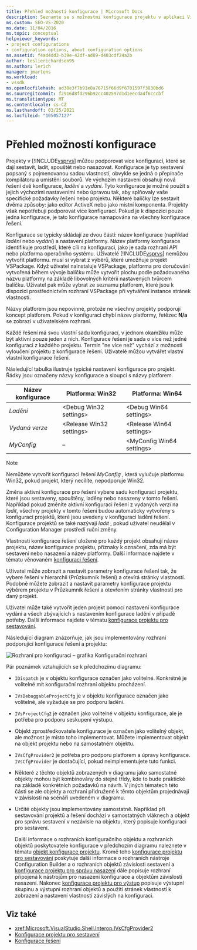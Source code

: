 ```yaml
---
title: Přehled možností konfigurace | Microsoft Docs
description: Seznamte se s možnostmi konfigurace projektu v aplikaci Visual Studio. Konfigurace je typ sestavení popsaný s pojmenovanou sadou vlastností a umístění souborů.
ms.custom: SEO-VS-2020
ms.date: 11/04/2016
ms.topic: conceptual
helpviewer_keywords:
- project configurations
- configuration options, about configuration options
ms.assetid: f4ad4dd3-b39e-42df-ad89-d403cdf24a2b
author: leslierichardson95
ms.author: lerich
manager: jmartens
ms.workload:
- vssdk
ms.openlocfilehash: ad30e3f7b91e8a76715f66d9f6701597f3830bd6
ms.sourcegitcommit: f2916d8fd296b92cc402597d1d1eecda4f6cccbf
ms.translationtype: MT
ms.contentlocale: cs-CZ
ms.lasthandoff: 03/25/2021
ms.locfileid: "105057127"
---
```

# <a name="configuration-options-overview"></a>Přehled možností konfigurace
Projekty v [!INCLUDE[vsprvs](../../code-quality/includes/vsprvs_md.md)] můžou podporovat více konfigurací, které se dají sestavit, ladit, spouštět nebo nasazovat. Konfigurace je typ sestavení popsaný s pojmenovanou sadou vlastností, obvykle se jedná o přepínače kompilátoru a umístění souborů. Ve výchozím nastavení obsahují nová řešení dvě konfigurace, *ladění* a *vydání*. Tyto konfigurace je možné použít s jejich výchozími nastaveními nebo úpravou tak, aby splňovaly vaše specifické požadavky řešení nebo projektu. Některé balíčky lze sestavit dvěma způsoby: jako editor ActiveX nebo jako místní komponenta. Projekty však nepotřebují podporovat více konfigurací. Pokud je k dispozici pouze jedna konfigurace, je tato konfigurace namapována na všechny konfigurace řešení.

 Konfigurace se typicky skládají ze dvou částí: název konfigurace (například *ladění* nebo *vydání*) a nastavení platformy. Název platformy konfigurace identifikuje prostředí, které cílí na konfiguraci, jako je sada rozhraní API nebo platforma operačního systému. Uživatelé [!INCLUDE[vsprvs](../../code-quality/includes/vsprvs_md.md)] nemůžou vytvořit platformu. musí si vybrat z výběrů, které umožňuje projekt VSPackage. Když uživatel nainstaluje VSPackage, platforma pro doručování vytvořená během vývoje balíčku může vytvořit plochu podle požadovaného názvu platformy na základě libovolných kritérií nastavených tvůrcem balíčku. Uživatel pak může vybrat ze seznamu platforem, které jsou k dispozici prostřednictvím rozhraní VSPackage při vytváření instance stránek vlastností.

 Názvy platforem jsou nepovinné, protože ne všechny projekty podporují koncept platforem. Pokud v konfiguraci chybí název platformy, řetězec **N/a** se zobrazí v uživatelském rozhraní.

 Každé řešení má svou vlastní sadu konfigurací, v jednom okamžiku může být aktivní pouze jeden z nich. Konfigurace řešení je sada o více než jedné konfiguraci z každého projektu. Termín "ne více než" vychází z možnosti vyloučení projektu z konfigurace řešení. Uživatelé můžou vytvářet vlastní vlastní konfigurace řešení.

 Následující tabulka ilustruje typické nastavení konfigurace pro projekt. Řádky jsou označeny názvy konfigurace a sloupci s názvy platforem.

|Název konfigurace|Platforma: Win32|Platforma: Win64|
|------------------------|----------------------|----------------------|
|*Ladění*|\<Debug Win32 settings>|\<Debug Win64 settings>|
|*Vydaná verze*|\<Release Win32 settings>|\<Release Win64 settings>|
|*MyConfig*|–|\<MyConfig Win64 settings>|

> [!NOTE]
> Nemůžete vytvořit konfiguraci řešení *MyConfig* , která vylučuje platformu Win32, pokud projekt, který necílíte, nepodporuje Win32.

 Změna aktivní konfigurace pro řešení vybere sadu konfigurací projektu, které jsou sestaveny, spouštěny, laděny nebo nasazeny v tomto řešení. Například pokud změníte aktivní konfiguraci řešení z vydaných *verzí* na *ladit*, všechny projekty v tomto řešení budou automaticky vytvořeny s konfigurací projektů, které jsou uvedeny v konfiguraci ladění řešení. Konfigurace projektů se také nazývají *ladit* , pokud uživatel neudělal v Configuration Manager prostředí ruční změny.

 Vlastnosti konfigurace řešení uložené pro každý projekt obsahují název projektu, název konfigurace projektu, příznaky k označení, zda má být sestavení nebo nasazení a název platformy. Další informace najdete v tématu věnovaném [konfiguraci řešení](../../extensibility/internals/solution-configuration.md).

 Uživatel může zobrazit a nastavit parametry konfigurace řešení tak, že vybere řešení v hierarchii (Průzkumník řešení) a otevírá stránky vlastností. Podobně můžete zobrazit a nastavit parametry konfigurace projektu výběrem projektu v Průzkumník řešení a otevřením stránky vlastností pro daný projekt.

 Uživatel může také vytvořit jeden projekt pomocí nastavení konfigurace vydání a všech zbývajících s nastavením konfigurace ladění v případě potřeby. Další informace najdete v tématu [konfigurace projektu pro sestavování](../../extensibility/internals/project-configuration-for-building.md).

 Následující diagram znázorňuje, jak jsou implementovány rozhraní podporující konfigurace řešení a projektu:

 ![Rozhraní pro konfiguraci – grafika](../../extensibility/internals/media/vsconfiginterfaces.gif "vsConfigInterfaces") Konfigurační rozhraní

 Pár poznámek vztahujících se k předchozímu diagramu:

- `IDispatch` je v objektu konfigurace označen jako volitelné. Konkrétně je volitelné mít konfigurační rozhraní objektu procházení.

- `IVsDebuggableProjectCfg` je v objektu konfigurace označen jako volitelné, ale vyžaduje se pro podporu ladění.

- `IVsProjectCfg2` je označen jako volitelné v objektu konfigurace, ale je potřeba pro podporu seskupení výstupu.

- Objekt zprostředkovatele konfigurace je označen jako volitelný objekt, ale možnost je místo toho implementovat. Můžete implementovat objekt na objekt projektu nebo na samostatném objektu.

- `IVsCfgProvider2` je potřeba pro podporu platforem a úpravy konfigurace. `IVsCfgProvider` je dostačující, pokud neimplementujete tuto funkci.

- Některé z těchto objektů zobrazených v diagramu jako samostatné objekty mohou být kombinovány do stejné třídy, kde to bude praktické na základě konkrétních požadavků na návrh. V jiných tématech této části se ale objekty a rozhraní přidružené k těmto objektům projednávají v závislosti na scénáři uvedeném v diagramu.

- Určité objekty jsou implementovány samostatně. Například při sestavování projektů a řešení dochází v samostatných vláknech a objekt pro správu sestavení v nezávisle na objektu, který popisuje konfiguraci pro sestavení.

  Další informace o rozhraních konfiguračního objektu a rozhraních objektů poskytovatele konfigurace v předchozím diagramu naleznete v tématu [objekt konfigurace projektu](../../extensibility/internals/project-configuration-object.md). Kromě toho [konfigurace projektu pro sestavování](../../extensibility/internals/project-configuration-for-building.md) poskytuje další informace o rozhraních nástroje Configuration Builder a o rozhraních objektů závislosti sestavení a [konfigurace projektu pro správu nasazení](../../extensibility/internals/project-configuration-for-managing-deployment.md) dále popisuje rozhraní připojená k nástrojům pro nasazení konfigurace a objektům závislosti nasazení. Nakonec [konfigurace projektu pro výstup](../../extensibility/internals/project-configuration-for-output.md) popisuje výstupní skupinu a výstupní rozhraní objektů a použití stránek vlastností k zobrazení a nastavení vlastností závislých na konfiguraci.

## <a name="see-also"></a>Viz také
- <xref:Microsoft.VisualStudio.Shell.Interop.IVsCfgProvider2>
- [Konfigurace projektu pro sestavení](../../extensibility/internals/project-configuration-for-building.md)
- [Konfigurace řešení](../../extensibility/internals/solution-configuration.md)
